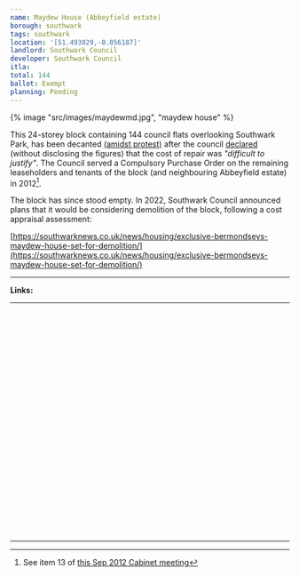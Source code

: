 ```yaml
---
name: Maydew House (Abbeyfield estate)
borough: southwark
tags: southwark
location: '[51.493029,-0.056187]'
landlord: Southwark Council
developer: Southwark Council
itla: 
total: 144
ballot: Exempt
planning: Pending
---
```

{% image "src/images/maydewmd.jpg", "maydew house" %}

This 24-storey block containing 144 council flats overlooking Southwark Park, has been decanted [(amidst protest)](https://www.facebook.com/pages/Save-Maydew-House/316012601837) after the council [declared](https://www.southwarknews.co.uk/00,news,20152,440,00.htm) (without disclosing the figures) that the cost of repair was _"difficult to justify"_. The Council served a Compulsory Purchase Order on the remaining leaseholders and tenants of the block (and neighbouring Abbeyfield estate) in 2012[^1].

The block has since stood empty. In 2022, Southwark Council announced plans that it would be considering demolition of the block, following a cost appraisal assessment:

[https://southwarknews.co.uk/news/housing/exclusive-bermondseys-maydew-house-set-for-demolition/](https://southwarknews.co.uk/news/housing/exclusive-bermondseys-maydew-house-set-for-demolition/)

---

__Links:__

[^1]: See item 13 of [this Sep 2012 Cabinet meeting](https://moderngov.southwark.gov.uk/ieListDocuments.aspx?CId=302&MId=4246&Ver=4) 

[^2]: See paragraph 132 of [this November 2014 Cabinet report](https://moderngov.southwark.gov.uk/documents/s49973/Report%20Qtr%202%202014-15%20Capital%20Monitor.pdf)


---

<!------------THE CODE BELOW RENDERS THE MAP - DO NOT EDIT! ---------------------------->

<div id="map" style="width: 100%; height: 400px;"></div>

<script>
  var map = L.map('map').setView({{ location }}, 13);
  L.tileLayer('https://tile.openstreetmap.org/{z}/{x}/{y}.png', {
  maxZoom: 19,
attribution: '&copy; <a href="http://www.openstreetmap.org/copyright">OpenStreetMap</a>'
}).addTo(map);
var circle = L.circle({{ location }}, {
    color: 'red',
    fillColor: '#f03',
    fillOpacity: 0.5,
    radius: 500
}).addTo(map);
</script>

---
